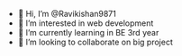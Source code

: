 - 👋 Hi, I’m @Ravikishan9871
- 👀 I’m interested in web development 
- 🌱 I’m currently learning in BE 3rd year
- 💞️ I’m looking to collaborate on big project 


<!---
Ravikishan9871/Ravikishan9871 is a ✨ special ✨ repository because its `README.md` (this file) appears on your GitHub profile.
You can click the Preview link to take a look at your changes.
--->
